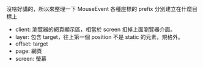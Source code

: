 沒啥好講的，所以來整理一下 MouseEvent 各種座標的 prefix 分別建立在什麼目標上

- client: 瀏覽器的網頁顯示區，相當於 screen 扣掉上面瀏覽器介面。
- layer: 包含 target，往上第一個 position 不是 static 的元素，規格外。
- offset: target
- page: 網頁
- screen: 螢幕
